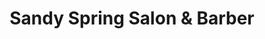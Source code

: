 ---
title: "Sandy Spring Salon & Barber"
url: /sandy-spring/sandy-spring-salon-and-barber/
shop: hairdresser
---